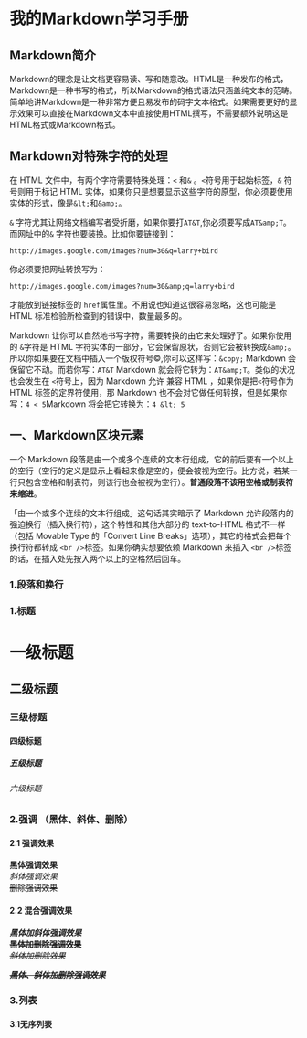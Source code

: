 # 我的Markdown学习手册

## Markdown简介
Markdown的理念是让文档更容易读、写和随意改。HTML是一种发布的格式，Markdown是一种书写的格式，所以Markdown的格式语法只涵盖纯文本的范畴。简单地讲Markdown是一种非常方便且易发布的码字文本格式。如果需要更好的显示效果可以直接在Markdown文本中直接使用HTML撰写，不需要额外说明这是HTML格式或Markdown格式。

## Markdown对特殊字符的处理
在 HTML 文件中，有两个字符需要特殊处理：`<` 和`&` 。`<`符号用于起始标签，`&` 符号则用于标记 HTML 实体，如果你只是想要显示这些字符的原型，你必须要使用实体的形式，像是`&lt;`和`&amp;`。

`&` 字符尤其让网络文档编写者受折磨，如果你要打`AT&T`,你必须要写成`AT&amp;T`。而网址中的```&``` 字符也要装换。比如你要链接到：
```
http://images.google.com/images?num=30&q=larry+bird
```
你必须要把网址转换写为：
```
http://images.google.com/images?num=30&amp;q=larry+bird
```
才能放到链接标签的 `href`属性里。不用说也知道这很容易忽略，这也可能是 HTML 标准检验所检查到的错误中，数量最多的。

Markdown 让你可以自然地书写字符，需要转换的由它来处理好了。如果你使用的 `&`字符是 HTML 字符实体的一部分，它会保留原状，否则它会被转换成`&amp;`。所以你如果要在文档中插入一个版权符号:copyright:,你可以这样写：`&copy;` Markdown 会保留它不动。而若你写：`AT&T` Markdown 就会将它转为：`AT&amp;T`。类似的状况也会发生在 `<`符号上，因为 Markdown 允许 兼容 HTML ，如果你是把`<`符号作为 HTML 标签的定界符使用，那 Markdown 也不会对它做任何转换，但是如果你写：`4 < 5`Markdown 将会把它转换为：`4 &lt; 5`

## 一、Markdown区块元素
一个 Markdown 段落是由一个或多个连续的文本行组成，它的前后要有一个以上的空行（空行的定义是显示上看起来像是空的，便会被视为空行。比方说，若某一行只包含空格和制表符，则该行也会被视为空行）。**普通段落不该用空格或制表符来缩进**。

「由一个或多个连续的文本行组成」这句话其实暗示了 Markdown 允许段落内的强迫换行（插入换行符），这个特性和其他大部分的 text-to-HTML 格式不一样（包括 Movable Type 的「Convert Line Breaks」选项），其它的格式会把每个换行符都转成 `<br />`标签。如果你确实想要依赖 Markdown 来插入 `<br />`标签的话，在插入处先按入两个以上的空格然后回车。

### 1.段落和换行

### 1.标题

# 一级标题
## 二级标题
### 三级标题
#### 四级标题
##### 五级标题
###### 六级标题

### 2.强调 （黑体、斜体、删除）

#### 2.1 强调效果
**黑体强调效果**  
*斜体强调效果*  
~~删除强调效果~~  

#### 2.2 混合强调效果
***黑体加斜体强调效果***  
**~~黑体加删除强调效果~~**  
*~~斜体加删除效果~~*   

***~~黑体、斜体加删除强调效果~~***

### 3.列表

#### 3.1无序列表




